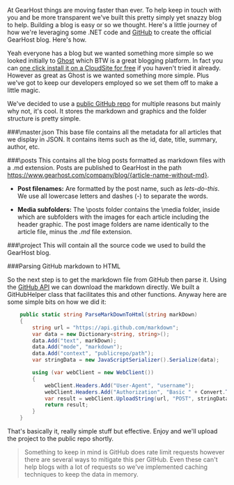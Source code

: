At GearHost things are moving faster than ever. To help keep in touch with you and be more transparent we've built this pretty simply yet snazzy blog to help. Building a blog is easy or so we thought. Here's a little journey of how we're leveraging some .NET code and [GitHub](https://github.com/) to create the official GearHost blog. Here's how.

Yeah everyone has a blog but we wanted something more simple so we looked initially to [Ghost](https://ghost.org/) which BTW is a great blogging platform. In fact you can [one click install it on a CloudSite for free](https://my.gearhost.com/account/signup) if you haven't tried it already. However as great as Ghost is we wanted something more simple. Plus we've got to keep our developers employed so we set them off to make a little magic.

We've decided to use a [public GitHub repo](https://github.com/GearHost/blog) for multiple reasons but mainly why not, it's cool. It stores the markdown and graphics and the folder structure is pretty simple.

###\master.json
This base file contains all the metadata for all articles that we display in JSON. It contains items such as the id, date, title, summary, author, etc.

###\posts
This contains all the blog posts formatted as markdown files with a .md extension. Posts are published to GearHost in the path https://www.gearhost.com/company/blog/{article-name-without-md}.

* **Post filenames:** Are formatted by the post name, such as *lets-do-this*. We use all lowercase letters and dashes (-) to separate the words.

* **Media subfolders:** The \posts folder contains the \media folder, inside which are subfolders with the images for each article including the header graphic. The post image folders are name identically to the article file, minus the *.md* file extension.

###\project
This will contain all the source code we used to build the GearHost blog.

###Parsing GitHub markdown to HTML

So the next step is to get the markdown file from GitHub then parse it. Using the [GitHub API](https://developer.github.com/v3/) we can download the markdown directly. We built a GitHubHelper class that facilitates this and other functions. Anyway here are some simple bits on how we did it:

```C#
	public static string ParseMarkDownToHtml(string markDown)
	{
		string url = "https://api.github.com/markdown";
		var data = new Dictionary<string, string>();
		data.Add("text", markDown);
		data.Add("mode", "markdown");
		data.Add("context", "publicrepo/path");
		var stringData = new JavaScriptSerializer().Serialize(data);

		using (var webClient = new WebClient())
		{
			webClient.Headers.Add("User-Agent", "username");
			webClient.Headers.Add("Authorization", "Basic " + Convert.ToBase64String(new ASCIIEncoding().GetBytes("username:password")));
			var result = webClient.UploadString(url, "POST", stringData);
			return result;
		}
	}
```

That's basically it, really simple stuff but effective. Enjoy and we'll upload the project to the public repo shortly.

> Something to keep in mind is GitHub does rate limit requests however there are several ways to mitigate this per GitHub. Even these can't help blogs with a lot of requests so we've implemented caching techniques to keep the data in memory.
